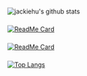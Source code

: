 ### 
![jackiehu's github stats](https://github-readme-stats.vercel.app/api?username=jackiehu&show_icons=true&theme=radical&locale=cn&layout=compact)
### 
[![ReadMe Card](https://github-readme-stats.vercel.app/api/pin/?username=jackiehu&repo=SwiftBrick&theme=radical&locale=cn&layout=compact)](https://github.com/jackiehu/SwiftBrick)
### 
[![ReadMe Card](https://github-readme-stats.vercel.app/api/pin/?username=jackiehu&repo=SwiftMediator&theme=radical&locale=cn&layout=compact)](https://github.com/jackiehu/SwiftMediator)
### 
[![Top Langs](https://github-readme-stats.vercel.app/api/top-langs/?username=jackiehu&layout=compact&show_icons=true&theme=radical&locale=cn&layout=compact)](https://github.com/jackiehu)
